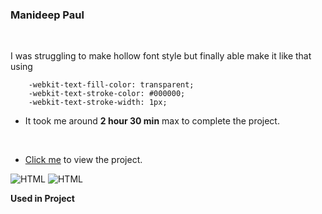 ### Manideep Paul 

<br>


I was struggling to make hollow font style but finally able make it like that
using 
```
    -webkit-text-fill-color: transparent;
    -webkit-text-stroke-color: #000000;
    -webkit-text-stroke-width: 1px;
```

- It took me around **2 hour 30 min** max to complete the project.

<br>

- [Click me](https://live-class-project-14.vercel.app/) to view the project.

![HTML](https://img.shields.io/badge/-HTML-D4F6CC?logo=HTML5)
![HTML](https://img.shields.io/badge/-CSS%20-1572B6?logo=CSS3)

**Used in Project**